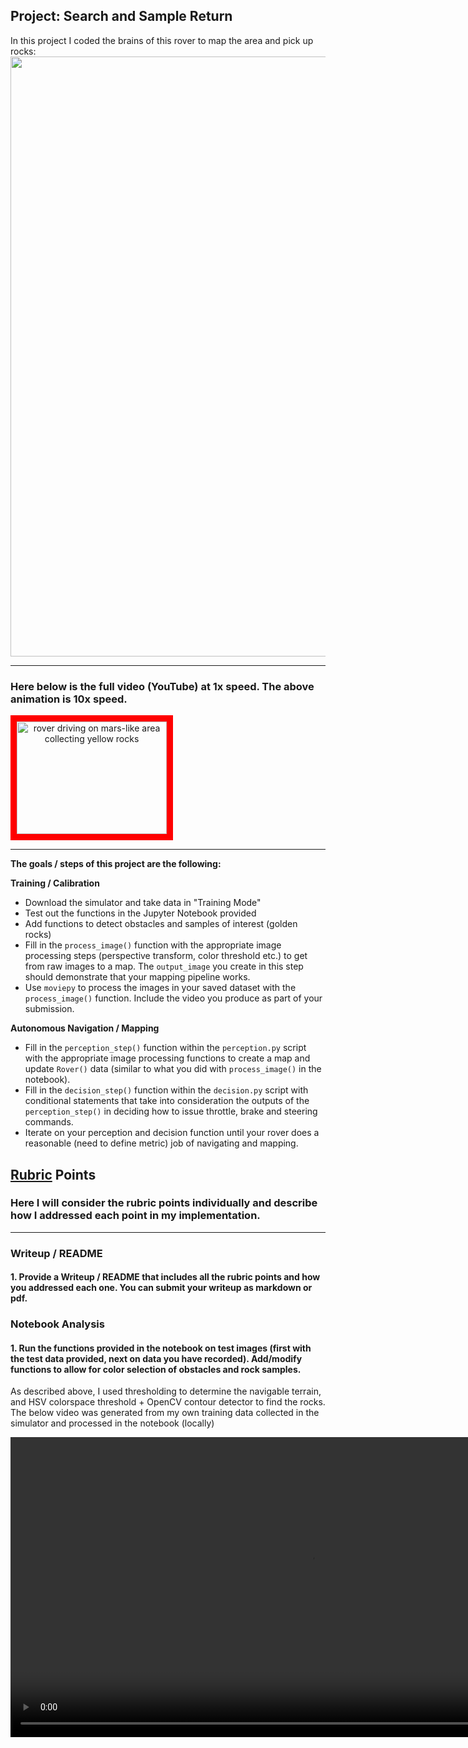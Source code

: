 ## Project: Search and Sample Return
In this project I coded the brains of this rover to map the area and pick up rocks:
<img src="RoverCollector-x10.gif" width="960" />

---

### Here below is the full video (YouTube) at 1x speed.  The above animation is 10x speed.

<a href="https://www.youtube.com/embed/m-aD7KrcaeE" target="_blank">
  <img src="http://img.youtube.com/vi/m-aD7KrcaeE/0.jpg" alt="rover driving on mars-like area collecting yellow rocks" width="240" height="180" style="text-align:center;border: 10px solid red" />
</a>


---


**The goals / steps of this project are the following:**  

**Training / Calibration**  

* Download the simulator and take data in "Training Mode"
* Test out the functions in the Jupyter Notebook provided
* Add functions to detect obstacles and samples of interest (golden rocks)
* Fill in the `process_image()` function with the appropriate image processing steps (perspective transform, color threshold etc.) to get from raw images to a map.  The `output_image` you create in this step should demonstrate that your mapping pipeline works.
* Use `moviepy` to process the images in your saved dataset with the `process_image()` function.  Include the video you produce as part of your submission.

**Autonomous Navigation / Mapping**

* Fill in the `perception_step()` function within the `perception.py` script with the appropriate image processing functions to create a map and update `Rover()` data (similar to what you did with `process_image()` in the notebook). 
* Fill in the `decision_step()` function within the `decision.py` script with conditional statements that take into consideration the outputs of the `perception_step()` in deciding how to issue throttle, brake and steering commands. 
* Iterate on your perception and decision function until your rover does a reasonable (need to define metric) job of navigating and mapping.  

[//]: # (Image References)

[image1]: ./misc/rover_image.jpg
[image2]: ./calibration_images/example_grid1.jpg
[image3]: ./calibration_images/example_rock1.jpg 

## [Rubric](https://review.udacity.com/#!/rubrics/916/view) Points
### Here I will consider the rubric points individually and describe how I addressed each point in my implementation.  

---
### Writeup / README

#### 1. Provide a Writeup / README that includes all the rubric points and how you addressed each one.  You can submit your writeup as markdown or pdf.  


### Notebook Analysis
#### 1. Run the functions provided in the notebook on test images (first with the test data provided, next on data you have recorded). Add/modify functions to allow for color selection of obstacles and rock samples.
As described above, I used thresholding to determine the navigable terrain, and HSV colorspace threshold + OpenCV contour detector to find the rocks.  The below video was generated from my own training data collected in the simulator and processed in the notebook (locally)

<video src="output/test_mapping.mp4" width="960" />

The animated image at the top of this document shows the results.


### Autonomous Navigation and Mapping

#### 1. Fill in the `perception_step()` (at the bottom of the `perception.py` script) and `decision_step()` (in `decision.py`) functions in the autonomous mapping scripts and an explanation is provided in the writeup of how and why these functions were modified as they were.


#### 2. Launching in autonomous mode your rover can navigate and map autonomously.  Explain your results and how you might improve them in your writeup.  

**Note: running the simulator with different choices of resolution and graphics quality may produce different results, particularly on different machines!  Make a note of your simulator settings (resolution and graphics quality set on launch) and frames per second (FPS output to terminal by `drive_rover.py`) in your writeup when you submit the project so your reviewer can reproduce your results.**

## Based on the provided sample code, I made the following additional changes to complete the project

A. Perception

1. Get the drivable/nondrivable areas
- Use thresholding to detect bright areas as drivable
- perspective transform the image to top view
- use the zeros of the transformed image for a null mask
- create obstacle map by subtracting the mask from the inverse of the drivable image
- cleared the top section of the top view image to ignore highly distorted areas 
- transform to world and add to map with incremental addition/subtraction of detected terrain

2. Get visible rock locations
- Convert the HSV and choose matching hue for thresholding the yellow rocks
- Detect the bottom pixel of the rock and draw small circle on empty frame
- Transform perspective to top view, and detect lowest pixel as rock coordinate
- Draw a circle on the topview map in the green channel
- transform to world and add to map
- set a flag if rock is visible, for decision step

3. Calculate navigation angles
- add heat map of visited areas and ignore pixels recently visited (ie favor angles of new cold pixels) 
- convert drivable image pixels to polar coordinates
- convert visible rock locations to polar and add multiple copies to drown out the regular angles

B. Decision
1. Add a stuck state by keeping moving average of rover velocity. Turn if stuck
2. Add a bias toward right by adding 25% of standard deviation of angles(100% would mean follow right edge of drivable terrain)
3. Add checks to slow down but keep moving if rock is visible (visibility set in perception step)
4. Add brake when near sample (built in info) to allow pickup to be sent

C. Hyperparameters
1. Throttle set to .3 (.1 when rock is visible)
2. Max velocity 2 m/s
3. Don't update world map if pitch or roll > 2 degrees
4. Heatmap set to minimal influence, essentially unused.

D. System
1. Windows
2. 1920x1080 at Fantastic
3. Approx 30 FPS

E. Results
1. 85% mapped in 10 minutes 
2. 75% Fidelity
4. Able to detect stuck state and get unstuck
5. All 6 rocks detected
6. All 6 rocks collected
7. Rocks returned to middle (but rover not programmed to stop)

F. Failures and Future
1. Sometimes rover goes in circles in wide open spaces due to clamping (add visited places)
2. Sometimes rover runs into small rocks directly in front (add small obstacle detection)
3. Sometimes rover returns to explored areas before finishing mapping (add visited places)



